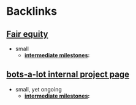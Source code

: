 
# Backlinks
## [Fair equity](<Fair equity.md>)
- small
    - **[intermediate milestones](<intermediate milestones.md>):**

## [bots-a-lot internal project page](<bots-a-lot internal project page.md>)
- small, yet ongoing
    - **[intermediate milestones](<intermediate milestones.md>):**

